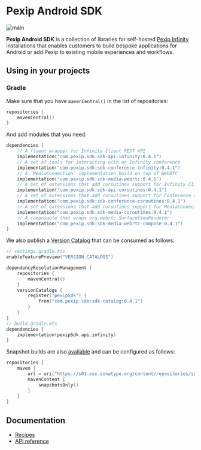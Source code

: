 # Pexip Android SDK

![main](https://github.com/pexip/pexip-android-sdk/actions/workflows/main.yml/badge.svg)

**Pexip Android SDK** is a collection of libraries for
self-hosted [Pexip Infinity](https://docs.pexip.com/admin/admin_intro.htm) installations that
enables customers to build bespoke applications for Android or add Pexip to existing mobile
experiences and workflows.

## Using in your projects

### Gradle

Make sure that you have `mavenCentral()` in the list of repositories:

```kotlin
repositories {
    mavenCentral()
}
```

And add modules that you need:

```kotlin
dependencies {
    // A fluent wrapper for Infinity Client REST API
    implementation("com.pexip.sdk:sdk-api-infinity:0.4.1")
    // A set of tools for interacting with an Infinity conference
    implementation("com.pexip.sdk:sdk-conference-infinity:0.4.1")
    // A `MediaConnection` implementation build on top of WebRTC
    implementation("com.pexip.sdk:sdk-media-webrtc:0.4.1")
    // A set of extensions that add coroutines support for Infinity Client REST API
    implementation("com.pexip.sdk:sdk-api-coroutines:0.4.1")
    // A set of extensions that add coroutines support for Conference object
    implementation("com.pexip.sdk:sdk-conference-coroutines:0.4.1")
    // A set of extensions that add coroutines support for MediaConnection object
    implementation("com.pexip.sdk:sdk-media-coroutines:0.4.1")
    // A composable that wraps org.webrtc.SurfaceViewRenderer
    implementation("com.pexip.sdk:sdk-media-webrtc-compose:0.4.1")
}
```

We also publish
a [Version Catalog](https://docs.gradle.org/current/userguide/platforms.html#sub:version-catalog)
that can be consumed as follows:

```kotlin
// settings.gradle.kts
enableFeaturePreview("VERSION_CATALOGS")

dependencyResolutionManagement {
    repositories {
        mavenCentral()
    }
    versionCatalogs {
        register("pexipSdk") {
            from("com.pexip.sdk:sdk-catalog:0.4.1")
        }
    }
}
// build.gradle.kts
dependencies {
    implementation(pexipSdk.api.infinity)
}
```

Snapshot builds are
also [available](https://s01.oss.sonatype.org/content/repositories/snapshots/com/pexip/sdk/) and can
be configured as follows:

```kotlin
repositories {
    maven {
        url = uri("https://s01.oss.sonatype.org/content/repositories/snapshots/")
        mavenContent {
            snapshotsOnly()
        }
    }
}
```

## Documentation

- [Recipes](docs/recipes.md)
- [API reference](https://pexip.github.io/pexip-android-sdk/)
